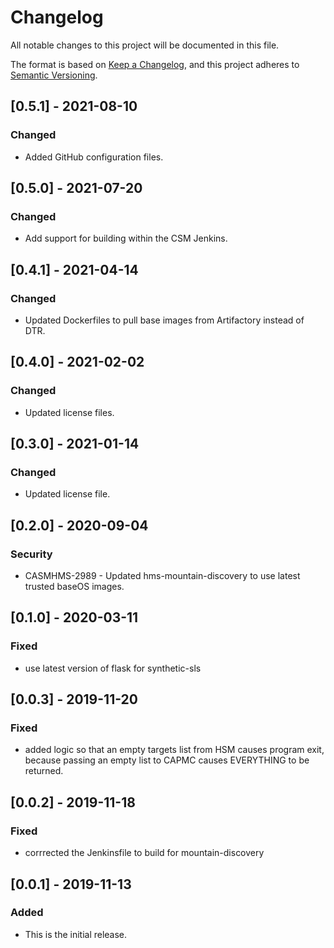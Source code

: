 # Changelog

All notable changes to this project will be documented in this file.

The format is based on [Keep a Changelog](https://keepachangelog.com/en/1.0.0/),
and this project adheres to [Semantic Versioning](https://semver.org/spec/v2.0.0.html).

<!--
Guiding Principles:
* Changelogs are for humans, not machines.
* There should be an entry for every single version.
* The same types of changes should be grouped.
* Versions and sections should be linkable.
* The latest version comes first.
* The release date of each version is displayed.
* Mention whether you follow Semantic Versioning.

Types of changes:
Added - for new features
Changed - for changes in existing functionality
Deprecated - for soon-to-be removed features
Removed - for now removed features
Fixed - for any bug fixes
Security - in case of vulnerabilities
-->

## [0.5.1] - 2021-08-10

### Changed

- Added GitHub configuration files.

## [0.5.0] - 2021-07-20

### Changed

- Add support for building within the CSM Jenkins.

## [0.4.1] - 2021-04-14

### Changed

- Updated Dockerfiles to pull base images from Artifactory instead of DTR.

## [0.4.0] - 2021-02-02

### Changed

- Updated license files.

## [0.3.0] - 2021-01-14

### Changed

- Updated license file.

## [0.2.0] - 2020-09-04

### Security

- CASMHMS-2989 - Updated hms-mountain-discovery to use latest trusted baseOS images.

## [0.1.0] - 2020-03-11

### Fixed

- use latest version of flask for synthetic-sls

## [0.0.3] - 2019-11-20

### Fixed

- added logic so that an empty targets list from HSM causes program exit, because passing an empty list to CAPMC causes EVERYTHING to be returned.

## [0.0.2] - 2019-11-18

### Fixed

- corrrected the Jenkinsfile to build for mountain-discovery

## [0.0.1] - 2019-11-13

### Added

- This is the initial release.
